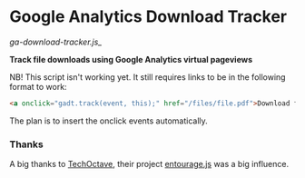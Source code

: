 # Google Analytics Download Tracker
*ga-download-tracker.js_*

**Track file downloads using Google Analytics virtual pageviews**

NB! This script isn't working yet. It still requires links to be in the following format to work: 
```html
<a onclick="gadt.track(event, this);" href="/files/file.pdf">Download file</a>
```

The plan is to insert the onclick events automatically.

### Thanks

A big thanks to [TechOctave](https://techoctave.com/), their project [entourage.js](https://github.com/techoctave/entourage) was a big influence.
